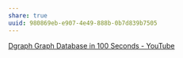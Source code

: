 ```yaml
---
share: true
uuid: 980869eb-e907-4e49-888b-0b7d839b7505
---
```

[Dgraph Graph Database in 100 Seconds - YouTube](https://www.youtube.com/watch?v=OzDG68VvPxY)